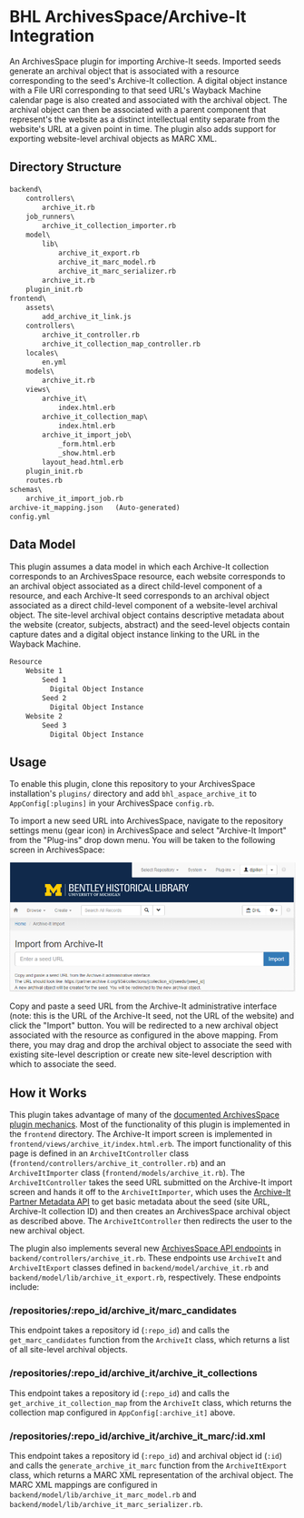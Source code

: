 # BHL ArchivesSpace/Archive-It Integration
An ArchivesSpace plugin for importing Archive-It seeds. Imported seeds generate an archival object that is associated with a resource corresponding to the seed's Archive-It collection. A digital object instance with a File URI corresponding to that seed URL's Wayback Machine calendar page is also created and associated with the archival object. The archival object can then be associated with a parent component that represent's the website as a distinct intellectual entity separate from the website's URL at a given point in time. The plugin also adds support for exporting website-level archival objects as MARC XML. 

## Directory Structure
    backend\
        controllers\
            archive_it.rb
        job_runners\
            archive_it_collection_importer.rb
        model\
            lib\
                archive_it_export.rb
                archive_it_marc_model.rb
                archive_it_marc_serializer.rb
            archive_it.rb
        plugin_init.rb
    frontend\
        assets\
            add_archive_it_link.js
        controllers\
            archive_it_controller.rb
            archive_it_collection_map_controller.rb
        locales\
            en.yml
        models\
            archive_it.rb
        views\
            archive_it\
                index.html.erb
            archive_it_collection_map\
                index.html.erb
            archive_it_import_job\
                _form.html.erb
                _show.html.erb
            layout_head.html.erb
        plugin_init.rb
        routes.rb
    schemas\
        archive_it_import_job.rb
    archive-it_mapping.json   (Auto-generated)
    config.yml

## Data Model
This plugin assumes a data model in which each Archive-It collection corresponds to an ArchivesSpace resource, each website corresponds to an archival object associated as a direct child-level component of a resource, and each Archive-It seed corresponds to an archival object associated as a direct child-level component of a website-level archival object. The site-level archival object contains descriptive metadata about the website (creator, subjects, abstract) and the seed-level objects contain capture dates and a digital object instance linking to the URL in the Wayback Machine.

    Resource
        Website 1
            Seed 1
              Digital Object Instance
            Seed 2
              Digital Object Instance
        Website 2
            Seed 3
              Digital Object Instance

## Usage
To enable this plugin, clone this repository to your ArchivesSpace installation's `plugins/` directory and add `bhl_aspace_archive_it` to `AppConfig[:plugins]` in your ArchivesSpace `config.rb`.

To import a new seed URL into ArchivesSpace, navigate to the repository settings menu (gear icon) in ArchivesSpace and select "Archive-It Import" from the "Plug-ins" drop down menu. You will be taken to the following screen in ArchivesSpace:

![Archive-It Import Screen](docs/screenshot.PNG "The Archive-It Import Screen")

Copy and paste a seed URL from the Archive-It administrative interface (note: this is the URL of the Archive-It seed, not the URL of the website) and click the "Import" button. You will be redirected to a new archival object associated with the resource as configured in the above mapping. From there, you may drag and drop the archival object to associate the seed with existing site-level description or create new site-level description with which to associate the seed.

## How it Works
This plugin takes advantage of many of the [documented ArchivesSpace plugin mechanics](http://archivesspace.github.io/archivesspace/user/archivesspace-plug-ins/). Most of the functionality of this plugin is implemented in the `frontend` directory. The Archive-It import screen is implemented in `frontend/views/archive_it/index.html.erb`. The import functionality of this page is defined in an `ArchiveItController` class (`frontend/controllers/archive_it_controller.rb`) and an `ArchiveItImporter` class (`frontend/models/archive_it.rb`). The `ArchiveItController` takes the seed URL submitted on the Archive-It import screen and hands it off to the `ArchiveItImporter`, which uses the [Archive-It Partner Metadata API](https://support.archive-it.org/hc/en-us/articles/360032747311-Access-your-account-with-the-Archive-It-Partner-API) to get basic metadata about the seed (site URL, Archive-It collection ID) and then creates an ArchivesSpace archival object as described above. The `ArchiveItController` then redirects the user to the new archival object.

The plugin also implements several new [ArchivesSpace API endpoints](http://archivesspace.github.io/archivesspace/user/working-with-the-archivesspace-api/) in `backend/controllers/archive_it.rb`. These endpoints use `ArchiveIt` and `ArchiveItExport` classes defined in `backend/model/archive_it.rb` and `backend/model/lib/archive_it_export.rb`, respectively. These endpoints include:

### /repositories/:repo_id/archive_it/marc_candidates
This endpoint takes a repository id (`:repo_id`) and calls the `get_marc_candidates` function from the `ArchiveIt` class, which returns a list of all site-level archival objects.

### /repositories/:repo_id/archive_it/archive_it_collections
This endpoint takes a repository id (`:repo_id`) and calls the `get_archive_it_collection_map` from the `ArchiveIt` class, which returns the collection map configured in `AppConfig[:archive_it]` above.

### /repositories/:repo_id/archive_it/archive_it_marc/:id.xml
This endpoint takes a repository id (`:repo_id`) and archival object id (`:id`) and calls the `generate_archive_it_marc` function from the `ArchiveItExport` class, which returns a MARC XML representation of the archival object. The MARC XML mappings are configured in `backend/model/lib/archive_it_marc_model.rb` and `backend/model/lib/archive_it_marc_serializer.rb`.